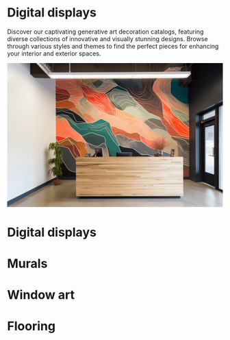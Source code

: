 # Digital displays

Discover our captivating generative art decoration catalogs, featuring diverse collections of innovative and visually stunning designs. Browse through various styles and themes to find the perfect pieces for enhancing your interior and exterior spaces.

![Desk](/images/desk.png)

# Digital displays

# Murals

# Window art


# Flooring


